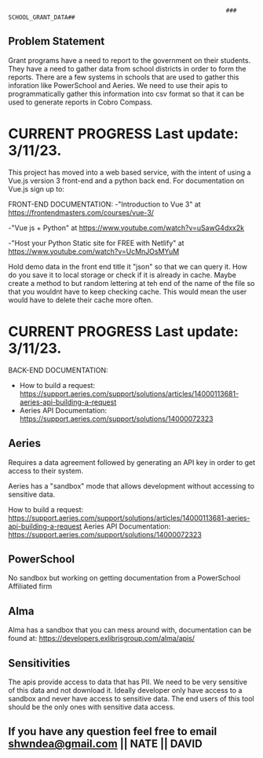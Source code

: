                                                                   ### SCHOOL_GRANT_DATA##

## Problem Statement

Grant programs have a need to report to the government on their students.  They have a need to gather data from school districts in order to form the reports.  There are a few systems in schools that are used to gather this inforation like PowerSchool and Aeries.  We need to use their apis to programmatically gather this information into csv format so that it can be used to generate reports in Cobro Compass.

# CURRENT PROGRESS Last update: 3/11/23. 

This project has moved into a web based service, with the intent of using a Vue.js version 3 front-end and a python back end.  For documentation on Vue.js sign up to:

FRONT-END DOCUMENTATION:
-"Introduction to Vue 3"  at https://frontendmasters.com/courses/vue-3/ 

-"Vue js + Python" at https://www.youtube.com/watch?v=uSawG4dxx2k

-"Host your Python Static site for FREE with Netlify" at https://www.youtube.com/watch?v=UcMnJOsMYuM


Hold demo data in the front end title it "json" so that we can query it. How do you save it to local storage or check if it is already in cache. Maybe create a method to but random lettering at teh end of the name of the file so that you wouldnt have to keep checking cache. This would mean the user would have to delete their cache more often.


# CURRENT PROGRESS Last update: 3/11/23.

BACK-END DOCUMENTATION:
- How to build a request: https://support.aeries.com/support/solutions/articles/14000113681-aeries-api-building-a-request
- Aeries API Documentation: https://support.aeries.com/support/solutions/14000072323


## Aeries

Requires a data agreement followed by generating an API key in order to get access to their system.

Aeries has a "sandbox" mode that allows development without accessing to sensitive data.
 
 How to build a request: https://support.aeries.com/support/solutions/articles/14000113681-aeries-api-building-a-request
 Aeries API Documentation: https://support.aeries.com/support/solutions/14000072323
## PowerSchool
 No sandbox but working on getting documentation from a PowerSchool Affiliated firm
## Alma
 Alma has a sandbox that you can mess around with, documentation can be found at: https://developers.exlibrisgroup.com/alma/apis/
## Sensitivities

The apis provide access to data that has PII.  We need to be very sensitive of this data and not download it.  Ideally developer only have access to a sandbox and never have access to sensitive data.  The end users of this tool should be the only ones with sensitive data access.



## If you have any question feel free to email shwndea@gmail.com || NATE  || DAVID

